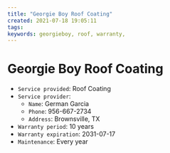 ```yaml
---
title: "Georgie Boy Roof Coating"
created: 2021-07-18 19:05:11
tags:
keywords: georgieboy, roof, warranty, 
---
```


# Georgie Boy Roof Coating

- `Service provided`: Roof Coating
- `Service provider`:
  - `Name`: German Garcia
  - `Phone`: 956-667-2734
  - `Address`: Brownsville, TX
- `Warranty period`: 10 years
- `Warranty expiration`: 2031-07-17
- `Maintenance`: Every year

